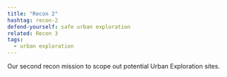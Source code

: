 ```yaml
---
title: "Recon 2"
hashtag: recon-2
defend-yourself: safe urban exploration
related: Recon 3
tags:
  - urban exploration
---
```

Our second recon mission to scope out potential Urban Exploration sites.